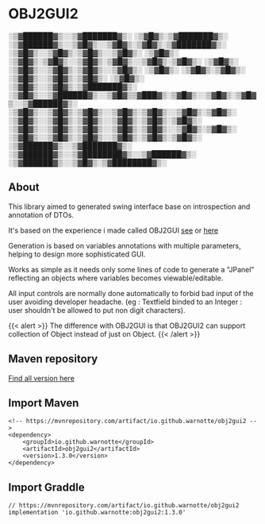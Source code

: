 # OBJ2GUI2


 ░▒▓██████▓▒░░▒▓███████▓▒░       ░▒▓█▓▒░▒▓███████▓▒░ ░▒▓██████▓▒░░▒▓█▓▒░░▒▓█▓▒░▒▓█▓▒░▒▓███████▓▒░  
░▒▓█▓▒░░▒▓█▓▒░▒▓█▓▒░░▒▓█▓▒░      ░▒▓█▓▒░      ░▒▓█▓▒░▒▓█▓▒░░▒▓█▓▒░▒▓█▓▒░░▒▓█▓▒░▒▓█▓▒░      ░▒▓█▓▒░ 
░▒▓█▓▒░░▒▓█▓▒░▒▓█▓▒░░▒▓█▓▒░      ░▒▓█▓▒░      ░▒▓█▓▒░▒▓█▓▒░      ░▒▓█▓▒░░▒▓█▓▒░▒▓█▓▒░      ░▒▓█▓▒░ 
░▒▓█▓▒░░▒▓█▓▒░▒▓███████▓▒░       ░▒▓█▓▒░░▒▓██████▓▒░░▒▓█▓▒▒▓███▓▒░▒▓█▓▒░░▒▓█▓▒░▒▓█▓▒░░▒▓██████▓▒░  
░▒▓█▓▒░░▒▓█▓▒░▒▓█▓▒░░▒▓█▓▒░▒▓█▓▒░░▒▓█▓▒░▒▓█▓▒░      ░▒▓█▓▒░░▒▓█▓▒░▒▓█▓▒░░▒▓█▓▒░▒▓█▓▒░▒▓█▓▒░        
░▒▓█▓▒░░▒▓█▓▒░▒▓█▓▒░░▒▓█▓▒░▒▓█▓▒░░▒▓█▓▒░▒▓█▓▒░      ░▒▓█▓▒░░▒▓█▓▒░▒▓█▓▒░░▒▓█▓▒░▒▓█▓▒░▒▓█▓▒░        
 ░▒▓██████▓▒░░▒▓███████▓▒░ ░▒▓██████▓▒░░▒▓████████▓▒░░▒▓██████▓▒░ ░▒▓██████▓▒░░▒▓█▓▒░▒▓████████▓▒░ 
                                                                                                                                                                   
                                                                                                                                               
## About

This library aimed to generated swing interface base on introspection and annotation of DTOs.

It's based on the experience i made called OBJ2GUI [see](https://code.google.com/archive/p/obj2gui/) or [here](https://web.archive.org/web/20111127223810/http://code.google.com/p/obj2gui/)

Generation is based on variables annotations with multiple parameters, helping to design more sophisticated GUI.

Works as simple as it needs only some lines of code to generate a "JPanel" reflecting an objects where variables becomes viewable/editable.

All input controls are normally done automatically to forbid bad input of the user avoiding developer headache. (eg : Textfield binded to an Integer : user shouldn't be allowed to put non digit characters).

{{< alert >}}
The difference with OBJ2GUI is that OBJ2GUI2 can support collection of Object instead of just on Object.
{{< /alert >}}

## Maven repository
[Find all version here](https://mvnrepository.com/artifact/io.github.warnotte/obj2gui2)

## Import Maven
```
<!-- https://mvnrepository.com/artifact/io.github.warnotte/obj2gui2 -->
<dependency>
    <groupId>io.github.warnotte</groupId>
    <artifactId>obj2gui2</artifactId>
    <version>1.3.0</version>
</dependency>
```

## Import Graddle

```
// https://mvnrepository.com/artifact/io.github.warnotte/obj2gui2
implementation 'io.github.warnotte:obj2gui2:1.3.0'
```
